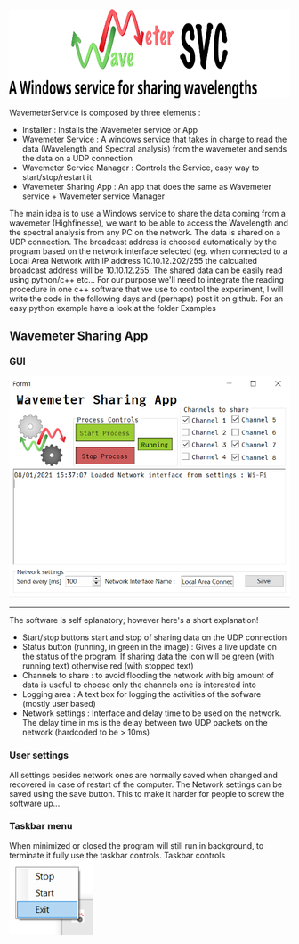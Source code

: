 <a>
  <img src="https://github.com/mmazzanti/WavemeterService/blob/master/WM_service_Logo.svg" width="100%" height="160">
</a>

WavemeterService is composed by three elements :
* Installer : Installs the Wavemeter service or App
* Wavemeter Service : A windows service that takes in charge to read the data (Wavelength and Spectral analysis) from the wavemeter and sends the data on a UDP connection
* Wavemeter Service Manager : Controls the Service, easy way to start/stop/restart it
* Wavemeter Sharing App : An app that does the same as Wavemeter service + Wavemeter service Manager

The main idea is to use a Windows service to share the data coming from a wavemeter (Highfinesse), we want to be able to access the Wavelength and the spectral analysis from any PC on the network. The data is shared on a UDP connection. The broadcast address is choosed automatically by the program based on the network interface selected (eg. when connected to a Local Area Network with IP address 10.10.12.202/255 the calcualted broadcast address will be 10.10.12.255.
The shared data can be easily read using python/c++ etc... For our purpose we'll need to integrate the reading procedure in one c++ software that we use to control the experiment, I will write the code in the following days and (perhaps) post it on github.
For an easy python example have a look at the folder Examples

## Wavemeter Sharing App ##
### GUI ###
![GWSA_GUI](https://github.com/mmazzanti/WavemeterService/blob/master/Icons/WavemeterSharingApp.png)

----
The software is self eplanatory; however here's a short explanation!
* Start/stop buttons start and stop of sharing data on the UDP connection
* Status button (running, in green in the image) : Gives a live update on the status of the program. If sharing data the icon will be green (with running text) otherwise red (with stopped text)
* Channels to share : to avoid flooding the network with big amount of data is useful to choose only the channels one is interested into
* Logging area : A text box for logging the activities of the sofware (mostly user based)
* Network settings : Interface and delay time to be used on the network. The delay time in ms is the delay between two UDP packets on the network (hardcoded to be > 10ms)

### User settings ###
All settings besides network ones are normally saved when changed and recovered in case of restart of the computer.
The Network settings can be saved using the save button. This to make it harder for people to screw the software up...

### Taskbar menu ###
When minimized or closed the program will still run in background, to terminate it fully use the taskbar controls.
Taskbar controls
<a>
  <img src="https://github.com/mmazzanti/WavemeterService/blob/master/Icons/WavemeterSharingAppMenu.png" width="30%" height="30%">
</a>

